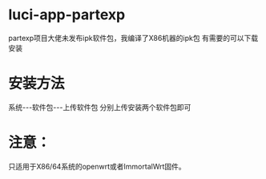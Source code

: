 # luci-app-partexp

partexp项目大佬未发布ipk软件包，我编译了X86机器的ipk包 有需要的可以下载安装 

# 安装方法
系统---软件包---上传软件包 分别上传安装两个软件包即可

# 注意：
只适用于X86/64系统的openwrt或者ImmortalWrt固件。





